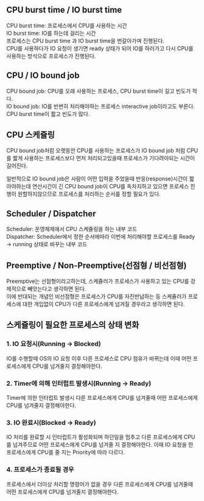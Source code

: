 ## CPU burst time / IO burst time
CPU burst time: 프로세스에서 CPU를 사용하는 시간   
IO burst time: IO를 하는데 걸리는 시간   
프로세스는 CPU burst time 과 IO burst time을 번갈아가며 진행된다.   
CPU를 사용하다가 IO 요청이 생기면 ready 상태가 되어 IO를 하러가고 다시 CPU를 사용하는 방식으로 프로세스가
진행된다.


## CPU / IO bound job
CPU bound job: CPU를 오래 사용하는 프로세스, CPU burst time이 길고 빈도가 적다.   
IO bound job: IO를 빈번히 처리해야하는 프로세스 interactive job이라고도 부른다. CPU burst time이 짧고 빈도가 많다.    

## CPU 스케쥴링
CPU bound job처럼 오랫동안 CPU를 사용하는 프로세스가 IO bound job 처럼 CPU를 짧게 사용하는 프로세스보다 먼저 처리되고있을때 프로세스가 기다려야되는
시간이 길어진다. 

일반적으로 IO bound job은 사람이 어떤 입력을 주었을때 반응(response)시간이 짧아야하는데 연산시간이 긴 CPU bound job이 CPU를 독차지하고 있으면 프로세스 진행이
원할하지않으므로 프로세스를 처리하는 순서를 정할 필요가 있다.

## Scheduler / Dispatcher
Scheduler: 운영체제에서 CPU 스케쥴링을 하는 내부 코드   
Dispatcher: Scheduler에서 정한 순서에따라 이번에 처리해야할 프로세스를 Ready -> running 상태로 바꾸는 내부 코드   

## Preemptive / Non-Preemptive(선점형 / 비선점형)
Preemptive는 선점형이라고하는데, 스케쥴러가 프로세스가 사용하고 있는 CPU를 강제적으로 빼앗는다고 생각하면 된다.   
이에 반대되는 개념인 비선점형은 프로세스가 CPU를 자진반납하는 등 스케쥴러가 프로세스에 대한 개입없이 CPU가 다른 프로세스에게 넘겨질 경우라고 생각하면 된다.

## 스케쥴링이 필요한 프로세스의 상태 변화
### 1. IO 요청시(Running -> Blocked)
IO를 수행할때 OS의 IO 요청 이후 다른 프로세스로 CPU 점유가 바뀌는데 이때 어떤 프로세스에게 CPU를 넘겨줄지 결정해야한다. 
### 2. Timer에 의해 인터럽트 발생시(Running -> Ready)
Timer에 의한 인터럽트 발생시 다른 프로세스에게 CPU를 넘겨줄때 어떤 프로세스에게 CPU를 넘겨줄지 결정해야한다. 
### 3. IO 완료시(Blocked -> Ready)
IO 처리를 완료할 시 인터럽트가 활성화되며 하던일을 멈추고 다른 프로세스에게 CPU를 넘겨주므로 어떤 프로세스에게 CPU를 넘겨줄 지 결정해야한다. 이때 IO 요청을 한 
프로세스에게 CPU를 줄 지는 Priority에 따라 다르다.
### 4. 프로세스가 종료될 경우
프로세스에서 더이상 처리할 명령어가 없을 경우 다른 프로세스에게 CPU를 넘겨줄때 어떤 프로세스에게 CPU를 넘겨줄지 결정해야한다. 


